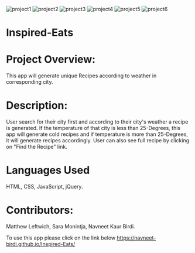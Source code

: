 ![project1](https://user-images.githubusercontent.com/103732777/176163321-1d272b42-ee02-4408-bb63-f2ae6412ac80.png)
![project2](https://user-images.githubusercontent.com/103732777/176163327-3899427f-0562-4f79-b3a2-e8e23df24a6f.png)
![project3](https://user-images.githubusercontent.com/103732777/176163622-9cf60b4f-8d30-4014-a225-f392fb0b413d.png)
![project4](https://user-images.githubusercontent.com/103732777/176161463-c67ac68e-ed3f-4a7b-9f43-3ddafe9d29d4.png)
![project5](https://user-images.githubusercontent.com/103732777/176161469-dc23ecb9-6c14-4391-9fa4-98e17c29ec08.png)
![project6](https://user-images.githubusercontent.com/103732777/176161472-dcd8be95-cbba-4c7f-92a7-c84b03c58f04.png)

# Inspired-Eats

# Project Overview: 
This app will generate unique Recipes according to weather in corresponding city.

# Description:
User search for their city first and according to their city's weather a recipe is generated. If the temperature of that city is less than 25-Degrees, this app will generate cold recipes and if temperature is more than 25-Degrees, it will generate recipes accordingly. User can also see full recipe by clicking on "Find the Recipe" link.

# Languages Used
HTML, CSS, JavaScript, jQuery.

# Contributors:
Matthew Leftwich,
Sara Monintja,
Navneet Kaur Birdi.

To use this app please click on the link below
https://navneet-birdi.github.io/Inspired-Eats/
